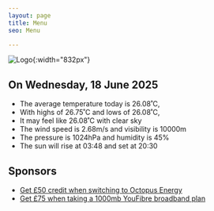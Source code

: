 ```yaml
---
layout: page
title: Menu
seo: Menu

---
```


![Logo](/images/logo.jpg){:width="832px"}

<!-- weather_marker starts -->
## On Wednesday, 18 June 2025

- The average temperature today is 26.08˚C,
- With highs of 26.75˚C and lows of 26.08˚C,
- It may feel like 26.08˚C with clear sky
- The wind speed is 2.68m/s and visibility is 10000m
- The pressure is 1024hPa and humidity is 45%
- The sun will rise at 03:48 and set at 20:30

<!-- weather_marker ends -->

## Sponsors

- [Get £50 credit when switching to Octopus Energy](https://bit.ly/3oD1nnS)
- [Get £75 when taking a 1000mb YouFibre broadband plan](https://aklam.io/91zWhU?)
